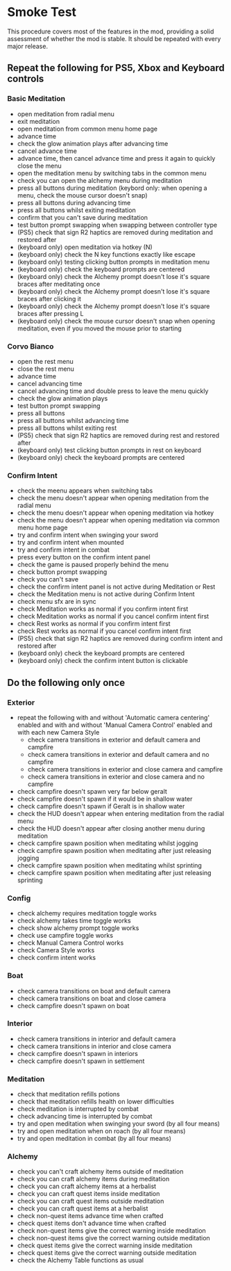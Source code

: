 # Smoke Test

This procedure covers most of the features in the mod, providing a solid assessment of whether the mod is stable. It should be repeated with every major release.

## Repeat the following for PS5, Xbox and Keyboard controls

### Basic Meditation
- open meditation from radial menu
- exit meditation
- open meditation from common menu home page
- advance time
- check the glow animation plays after advancing time
- cancel advance time
- advance time, then cancel advance time and press it again to quickly close the menu
- open the meditation menu by switching tabs in the common menu
- check you can open the alchemy menu during meditation
- press all buttons during meditation (keybord only: when opening a menu, check the mouse cursor doesn't snap)
- press all buttons during advancing time
- press all buttons whilst exiting meditation
- confirm that you can't save during meditation
- test button prompt swapping when swapping between controller type
- (PS5) check that sign R2 haptics are removed during meditation and restored after
- (keyboard only) open meditation via hotkey (N)
- (keyboard only) check the N key functions exactly like escape
- (keyboard only) testing clicking button prompts in meditation menu
- (keyboard only) check the keyboard prompts are centered
- (keyboard only) check the Alchemy prompt doesn't lose it's square braces after meditating once
- (keyboard only) check the Alchemy prompt doesn't lose it's square braces after clicking it
- (keyboard only) check the Alchemy prompt doesn't lose it's square braces after pressing L
- (keyboard only) check the mouse cursor doesn't snap when opening meditation, even if you moved the mouse prior to starting

### Corvo Bianco
- open the rest menu
- close the rest menu
- advance time
- cancel advancing time
- cancel advancing time and double press to leave the menu quickly
- check the glow animation plays
- test button prompt swapping
- press all buttons
- press all buttons whilst advancing time
- press all buttons whilst exiting rest
- (PS5) check that sign R2 haptics are removed during rest and restored after
- (keyboard only) test clicking button prompts in rest on keyboard
- (keyboard only) check the keyboard prompts are centered

### Confirm Intent
- check the meenu appears when switching tabs
- check the menu doesn't appear when opening meditation from the radial menu
- check the menu doesn't appear when opening meditation via hotkey
- check the menu doesn't appear when opening meditation via common menu home page
- try and confirm intent when swinging your sword
- try and confirm intent when mounted
- try and confirm intent in combat
- press every button on the confirm intent panel
- check the game is paused properly behind the menu
- check button prompt swapping
- check you can't save
- check the confirm intent panel is not active during Meditation or Rest
- check the Meditation menu is not active during Confirm Intent
- check menu sfx are in sync
- check Meditation works as normal if you confirm intent first
- check Meditation works as normal if you cancel confirm intent first
- check Rest works as normal if you confirm intent first
- check Rest works as normal if you cancel confirm intent first
- (PS5) check that sign R2 haptics are removed during confirm intent and restored after
- (keyboard only) check the keyboard prompts are centered
- (keyboard only) check the confirm intent button is clickable

## Do the following only once

### Exterior
- repeat the following with and without 'Automatic camera centering' enabled and with and without 'Manual Camera Control' enabled and with each new Camera Style
    - check camera transitions in exterior and default camera and campfire
    - check camera transitions in exterior and default camera and no campfire
    - check camera transitions in exterior and close camera and campfire
    - check camera transitions in exterior and close camera and no campfire
- check campfire doesn't spawn very far below geralt
- check campfire doesn't spawn if it would be in shallow water
- check campfire doesn't spawn if Geralt is in shallow water
- check the HUD doesn't appear when entering meditation from the radial menu
- check the HUD doesn't appear after closing another menu during meditation
- check campfire spawn position when meditating whilst jogging
- check campfire spawn position when meditating after just releasing jogging
- check campfire spawn position when meditating whilst sprinting
- check campfire spawn position when meditating after just releasing sprinting

### Config
- check alchemy requires meditation toggle works
- check alchemy takes time toggle works
- check show alchemy prompt toggle works
- check use campfire toggle works
- check Manual Camera Control works
- check Camera Style works
- check confirm intent works

### Boat
- check camera transitions on boat and default camera
- check camera transitions on boat and close camera
- check campfire doesn't spawn on boat

### Interior
- check camera transitions in interior and default camera
- check camera transitions in interior and close camera
- check campfire doesn't spawn in interiors
- check campfire doesn't spawn in settlement

### Meditation
- check that meditation refills potions
- check that meditation refills health on lower difficulties
- check meditation is interrupted by combat
- check advancing time is interrupted by combat
- try and open meditation when swinging your sword (by all four means)
- try and open meditation when on roach (by all four means)
- try and open meditation in combat (by all four means)

### Alchemy
- check you can't craft alchemy items outside of meditation
- check you can craft alchemy items during meditation
- check you can craft alchemy items at a herbalist
- check you can craft quest items inside meditation
- check you can craft quest items outside meditation
- check you can craft quest items at a herbalist
- check non-quest items advance time when crafted
- check quest items don't advance time when crafted
- check non-quest items give the correct warning inside meditation
- check non-quest items give the correct warning outside meditation
- check quest items give the correct warning inside meditation
- check quest items give the correct warning outside meditation
- check the Alchemy Table functions as usual

